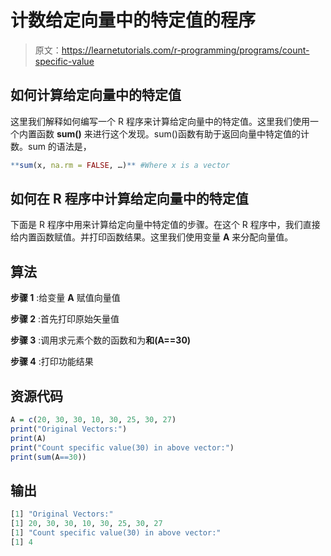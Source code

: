 # 计数给定向量中的特定值的程序

> 原文：<https://learnetutorials.com/r-programming/programs/count-specific-value>

## 如何计算给定向量中的特定值

这里我们解释如何编写一个 R 程序来计算给定向量中的特定值。这里我们使用一个内置函数 **sum()** 来进行这个发现。sum()函数有助于返回向量中特定值的计数。sum 的语法是，

```r
**sum(x, na.rm = FALSE, …)** #Where x is a vector 

```

## 如何在 R 程序中计算给定向量中的特定值

下面是 R 程序中用来计算给定向量中特定值的步骤。在这个 R 程序中，我们直接给内置函数赋值。并打印函数结果。这里我们使用变量 **A** 来分配向量值。

## 算法

**步骤 1** :给变量 **A** 赋值向量值

**步骤 2** :首先打印原始矢量值

**步骤 3** :调用求元素个数的函数和为**和(A==30)**

**步骤 4** :打印功能结果

## 资源代码

```r
A = c(20, 30, 30, 10, 30, 25, 30, 27)
print("Original Vectors:")
print(A)
print("Count specific value(30) in above vector:")
print(sum(A==30)) 

```

## 输出

```r
[1] "Original Vectors:"
[1] 20, 30, 30, 10, 30, 25, 30, 27
[1] "Count specific value(30) in above vector:"
[1] 4 
```